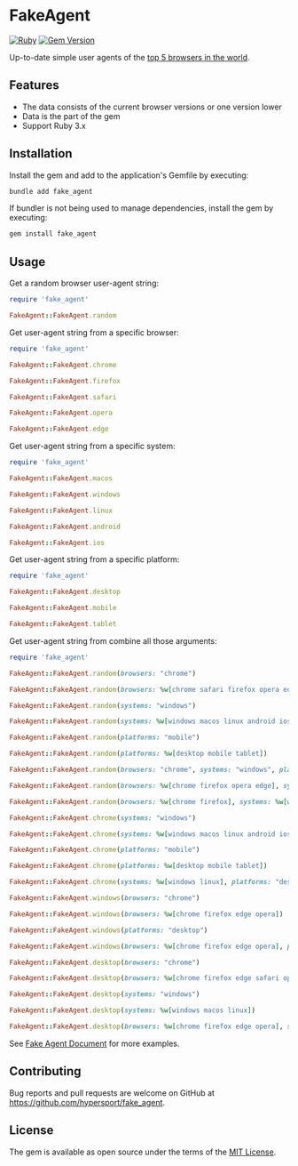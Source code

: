 # FakeAgent

[![Ruby](https://github.com/hypersport/fake_agent/workflows/Ruby/badge.svg)](https://github.com/hypersport/fake_agent/actions/workflows/ruby.yml)
[![Gem Version](https://badge.fury.io/rb/fake_agent.svg)](https://badge.fury.io/rb/fake_agent)

Up-to-date simple user agents of the [top 5 browsers in the world](https://gs.statcounter.com/browser-market-share).

## Features

- The data consists of the current browser versions or one version lower
- Data is the part of the gem
- Support Ruby 3.x

## Installation

Install the gem and add to the application's Gemfile by executing:

```sh
bundle add fake_agent
```

If bundler is not being used to manage dependencies, install the gem by executing:

```sh
gem install fake_agent
```

## Usage

Get a random browser user-agent string:

```ruby
require 'fake_agent'

FakeAgent::FakeAgent.random
```

Get user-agent string from a specific browser:

```ruby
require 'fake_agent'

FakeAgent::FakeAgent.chrome

FakeAgent::FakeAgent.firefox

FakeAgent::FakeAgent.safari

FakeAgent::FakeAgent.opera

FakeAgent::FakeAgent.edge
```

Get user-agent string from a specific system:

```ruby
require 'fake_agent'

FakeAgent::FakeAgent.macos

FakeAgent::FakeAgent.windows

FakeAgent::FakeAgent.linux

FakeAgent::FakeAgent.android

FakeAgent::FakeAgent.ios
```

Get user-agent string from a specific platform:

```ruby
require 'fake_agent'

FakeAgent::FakeAgent.desktop

FakeAgent::FakeAgent.mobile

FakeAgent::FakeAgent.tablet
```

Get user-agent string from combine all those arguments:

```ruby
require 'fake_agent'

FakeAgent::FakeAgent.random(browsers: "chrome")

FakeAgent::FakeAgent.random(browsers: %w[chrome safari firefox opera edge])

FakeAgent::FakeAgent.random(systems: "windows")

FakeAgent::FakeAgent.random(systems: %w[windows macos linux android ios])

FakeAgent::FakeAgent.random(platforms: "mobile")

FakeAgent::FakeAgent.random(platforms: %w[desktop mobile tablet])

FakeAgent::FakeAgent.random(browsers: "chrome", systems: "windows", platforms: "desktop")

FakeAgent::FakeAgent.random(browsers: %w[chrome firefox opera edge], systems: "windows", platforms: "desktop")

FakeAgent::FakeAgent.random(browsers: %w[chrome firefox], systems: %w[windows macos])

FakeAgent::FakeAgent.chrome(systems: "windows")

FakeAgent::FakeAgent.chrome(systems: %w[windows macos linux android ios])

FakeAgent::FakeAgent.chrome(platforms: "mobile")

FakeAgent::FakeAgent.chrome(platforms: %w[desktop mobile tablet])

FakeAgent::FakeAgent.chrome(systems: %w[windows linux], platforms: "desktop")

FakeAgent::FakeAgent.windows(browsers: "chrome")

FakeAgent::FakeAgent.windows(browsers: %w[chrome firefox edge opera])

FakeAgent::FakeAgent.windows(platforms: "desktop")

FakeAgent::FakeAgent.windows(browsers: %w[chrome firefox edge opera], platforms: "desktop")

FakeAgent::FakeAgent.desktop(browsers: "chrome")

FakeAgent::FakeAgent.desktop(browsers: %w[chrome firefox edge safari opera])

FakeAgent::FakeAgent.desktop(systems: "windows")

FakeAgent::FakeAgent.desktop(systems: %w[windows macos linux])

FakeAgent::FakeAgent.desktop(browsers: %w[chrome firefox edge opera], systems: "windows")
```

See [Fake Agent Document](https://rubydoc.info/github/hypersport/fake_agent) for more examples.

## Contributing

Bug reports and pull requests are welcome on GitHub at https://github.com/hypersport/fake_agent.

## License

The gem is available as open source under the terms of the [MIT License](https://opensource.org/licenses/MIT).
